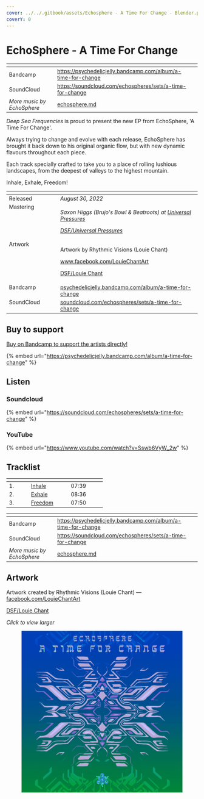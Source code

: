 ```yaml
---
cover: ../../.gitbook/assets/Echosphere - A Time For Change - Blender.png
coverY: 0
---
```


# EchoSphere - A Time For Change

<table data-view="cards"><thead><tr><th></th><th data-hidden data-card-target data-type="content-ref"></th></tr></thead><tbody><tr><td>Bandcamp</td><td><a href="https://psychedelicjelly.bandcamp.com/album/a-time-for-change">https://psychedelicjelly.bandcamp.com/album/a-time-for-change</a></td></tr><tr><td>SoundCloud</td><td><a href="https://soundcloud.com/echospheres/sets/a-time-for-change">https://soundcloud.com/echospheres/sets/a-time-for-change</a></td></tr><tr><td><em>More music by EchoSphere</em></td><td><a href="../../artists/music/echosphere.md">echosphere.md</a></td></tr></tbody></table>

_Deep Sea Frequencies_ is proud to present the new EP from EchoSphere, 'A Time For Change'.

Always trying to change and evolve with each release, EchoSphere has brought it back down to his original organic flow, but with new dynamic flavours throughout each piece.

Each track specially crafted to take you to a place of rolling lushious landscapes, from the deepest of valleys to the highest mountain.

Inhale, Exhale, Freedom!

<table data-header-hidden><thead><tr><th width="121" valign="top"></th><th></th></tr></thead><tbody><tr><td valign="top">Released</td><td><em>August 30, 2022</em></td></tr><tr><td valign="top">Mastering</td><td><p><em>Saxon Higgs (Brujo's Bowl &#x26; Beatroots) at</em> <a href="https://www.facebook.com/universalpressures"><em>Universal Pressures</em></a> </p><p><a href="../../artists/mastering/universal-pressures.md"><em>DSF/Universal Pressures</em></a> </p></td></tr><tr><td valign="top">Artwork</td><td><p>Artwork by Rhythmic Visions (Louie Chant) </p><p><a href="https://www.facebook.com/LouieChantArt">www.facebook.com/LouieChantArt</a> </p><p><a href="../../artists/graphic/louie-chant.md">DSF/Louie Chant</a> </p></td></tr><tr><td valign="top">Bandcamp</td><td><a href="https://psychedelicjelly.bandcamp.com/album/a-time-for-change">psychedelicjelly.bandcamp.com/album/a-time-for-change</a></td></tr><tr><td valign="top">SoundCloud</td><td><a href="https://soundcloud.com/echospheres/sets/a-time-for-change">soundcloud.com/echospheres/sets/a-time-for-change</a></td></tr></tbody></table>

## Buy to support

[Buy on Bandcamp to support the artists directly!](https://psychedelicjelly.bandcamp.com/album/a-time-for-change)&#x20;

{% embed url="https://psychedelicjelly.bandcamp.com/album/a-time-for-change" %}

## Listen

### Soundcloud

{% embed url="https://soundcloud.com/echospheres/sets/a-time-for-change" %}

### YouTube

{% embed url="https://www.youtube.com/watch?v=Sswb6VyW_2w" %}

## Tracklist

<table data-header-hidden><thead><tr><th width="44"></th><th width="91"></th><th width="77"></th></tr></thead><tbody><tr><td>1.</td><td><a href="https://psychedelicjelly.bandcamp.com/track/inhale">Inhale</a> </td><td>07:39</td></tr><tr><td>2.</td><td><a href="https://psychedelicjelly.bandcamp.com/track/exhale">Exhale</a> </td><td>08:36</td></tr><tr><td>3.</td><td><a href="https://psychedelicjelly.bandcamp.com/track/freedom">Freedom</a> </td><td>07:50</td></tr></tbody></table>

<table data-view="cards"><thead><tr><th></th><th data-hidden data-card-target data-type="content-ref"></th></tr></thead><tbody><tr><td>Bandcamp</td><td><a href="https://psychedelicjelly.bandcamp.com/album/a-time-for-change">https://psychedelicjelly.bandcamp.com/album/a-time-for-change</a></td></tr><tr><td>SoundCloud</td><td><a href="https://soundcloud.com/echospheres/sets/a-time-for-change">https://soundcloud.com/echospheres/sets/a-time-for-change</a></td></tr><tr><td><em>More music by EchoSphere</em></td><td><a href="../../artists/music/echosphere.md">echosphere.md</a></td></tr></tbody></table>

## Artwork

Artwork created by Rhythmic Visions (Louie Chant) — [facebook.com/LouieChantArt](https://www.facebook.com/LouieChantArt)&#x20;

[DSF/Louie Chant](../../artists/graphic/louie-chant.md)&#x20;

_Click to view larger_

<figure><img src="../../.gitbook/assets/Echosphere - A Time For Change - Blender.png" alt=""><figcaption></figcaption></figure>
